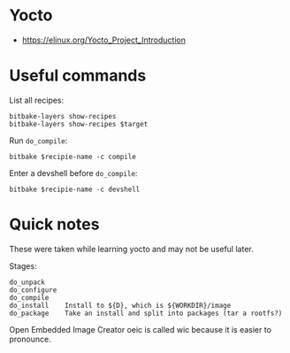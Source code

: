 # Yocto
- https://elinux.org/Yocto_Project_Introduction

# Useful commands
List all recipes:

    bitbake-layers show-recipes
    bitbake-layers show-recipes $target

Run `do_compile`:

    bitbake $recipie-name -c compile

Enter a devshell before `do_compile`:

    bitbake $recipie-name -c devshell

# Quick notes
These were taken while learning yocto and may not be useful later.

Stages:

    do_unpack
    do_configure
    do_compile
    do_install    Install to ${D}, which is ${WORKDIR}/image
    do_package    Take an install and split into packages (tar a rootfs?)

Open Embedded Image Creator oeic is called wic because it is easier to
pronounce.
